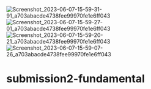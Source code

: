 ![Screenshot_2023-06-07-15-59-31-91_a703abacde4738fee99970fe1e6ff043](https://github.com/fadliumrah/submission2-fundamental/assets/84912914/a37f05cf-3ba3-4a11-9b7f-dd6971905c06)
![Screenshot_2023-06-07-15-59-27-01_a703abacde4738fee99970fe1e6ff043](https://github.com/fadliumrah/submission2-fundamental/assets/84912914/633bc6b4-60da-4a9c-8084-dd103239233a)
![Screenshot_2023-06-07-15-59-20-21_a703abacde4738fee99970fe1e6ff043](https://github.com/fadliumrah/submission2-fundamental/assets/84912914/3f08c7b3-ca9f-4d5f-baf5-856b1c71d421)
![Screenshot_2023-06-07-15-59-07-26_a703abacde4738fee99970fe1e6ff043](https://github.com/fadliumrah/submission2-fundamental/assets/84912914/78129128-39af-4d73-8685-242c630c09d9)
# submission2-fundamental
